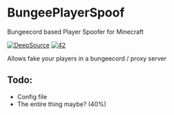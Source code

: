 # BungeePlayerSpoof
Bungeecord based Player Spoofer for Minecraft

[![DeepSource](https://deepsource.io/gh/SebastianSoftware/BungeePlayerSpoof.svg/?label=active+issues&show_trend=true&token=vZX9owjuwHiGHDWNCBid08Q2)](https://deepsource.io/gh/SebastianSoftware/BungeePlayerSpoof/)
[![42](https://img.shields.io/badge/Tests-42-orange)](https://github.com/SebastianSoftware/BungeePlayerSpoof/)

Allows fake your players in a bungeecord / proxy server

## Todo:

- Config file
- The entire thing maybe? (40%)
